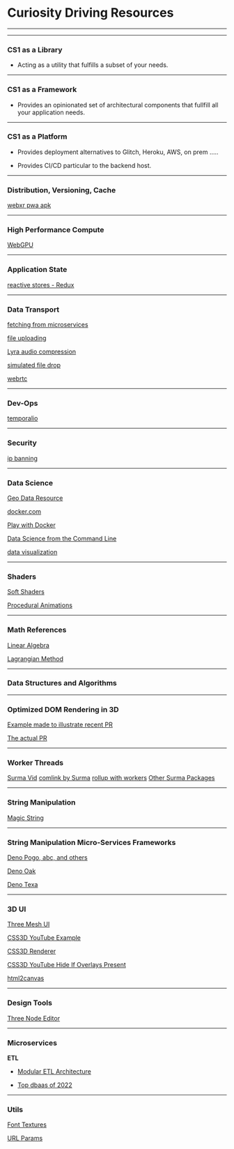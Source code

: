 # Curiosity Driving Resources

---

---

### CS1 as a Library

- Acting as a utility that fulfills a subset of your needs.

___

### CS1 as a Framework

- Provides an opinionated set of architectural components that fullfill all your application needs.


___

### CS1 as a Platform

- Provides deployment alternatives to Glitch, Heroku, AWS, on prem .....

- Provides CI/CD particular to the backend host.

___

### Distribution, Versioning, Cache

[webxr pwa apk](https://timmykokke.com/blog/2021-11-05-webxr-pwa-apk/)

---

### High Performance Compute

[WebGPU](https://www.w3.org/TR/webgpu/)

---

### Application State

[reactive stores - Redux](https://youtu.be/35kUY7J7EEc)

---

### Data Transport

[fetching from microservices](https://replit.com/@EricEisaman/rest-api-call#index.js)

[file uploading](https://replit.com/@EricEisaman/file-upload#index.js)

[Lyra audio compression](https://github.com/google/lyra)

[simulated file drop](http://jsfiddle.net/koldev/NH6Ax/)

[webrtc](https://codelabs.developers.google.com/codelabs/webrtc-web/#8)

---

### Dev-Ops

[temporalio](https://github.com/temporalio/temporal)

---

### Security

[ip banning](https://replit.com/@EricEisaman/get-ip?v=1)

---

### Data Science

[Geo Data Resource](https://mlhub.earth/)

[docker.com](https://www.docker.com/)

[Play with Docker](https://labs.play-with-docker.com/)

[Data Science from the Command Line](https://datascienceatthecommandline.com/2e/chapter-2-getting-started.html)

[data visualization](https://github.com/protectwise/troika)

---

### Shaders

[Soft Shaders](https://glitch.com/~buddha-shader)

[Procedural Animations](https://glitch.com/edit/#!/c19sim?path=agents%2Fagents_vertex_shader.js%3A1%3A0)

---

### Math References

[Linear Algebra](https://www.cin.ufpe.br/~jrsl/Books/Linear%20Algebra%20Done%20Right%20-%20Sheldon%20Axler.pdf)

[Lagrangian Method](https://scholar.harvard.edu/files/david-morin/files/cmchap6.pdf)

---

### Data Structures and Algorithms

---

### Optimized DOM Rendering in 3D

[Example made to illustrate recent PR](https://raw.githack.com/zz85/three.js/html_mesh/examples/webxr_vr_sandbox.html)

[The actual PR](https://github.com/mrdoob/three.js/pull/23386)

---

### Worker Threads

[Surma Vid](https://youtu.be/7Rrv9qFMWNM)
[comlink by Surma](https://www.npmjs.com/package/comlink)
[rollup with workers](https://github.com/surma/rollup-plugin-off-main-thread)
[Other Surma Packages](https://www.npmjs.com/~surma)

---

### String Manipulation

[Magic String](https://github.com/Rich-Harris/magic-string)

---

### String Manipulation Micro-Services Frameworks

[Deno Pogo, abc, and others](https://glitch.com/edit/#!/deno-207?path=pogo.ts%3A25%3A0)

[Deno Oak](https://glitch.com/edit/#!/hello-oak?path=server.ts%3A26%3A5)

[Deno Texa](https://glitch.com/edit/#!/texa-starter)

___

### 3D UI

[Three Mesh UI](https://github.com/felixmariotto/three-mesh-ui)

[CSS3D YouTube Example](https://threejs.org/examples/css3d_youtube.html)

[CSS3D Renderer](https://threejs.org/docs/#examples/en/renderers/CSS3DRenderer)

[CSS3D YouTube Hide If Overlays Present](https://jsfiddle.net/guam/2jzLch4r/3/)

[html2canvas](https://github.com/niklasvh/html2canvas)

____

### Design Tools

[Three Node Editor](http://raw.githack.com/sunag/three.js/dev-scene-apply/examples/index.html?q=playground#webgl_nodes_playground)

___

### Microservices

**ETL** 
 - [Modular ETL Architecture](https://www.sqlshack.com/designing-a-modular-etl-architecture/)
 
 - [Top dbaas of 2022](https://www.trustradius.com/database-as-a-service-dbaas)
 
 ___
 
 ### Utils
 
 [Font Textures](https://glitch.com/~font-texture)
 
 [URL Params](https://gist.github.com/ssssss45/dd857d2132d091bc272eea1b7c85964f)

